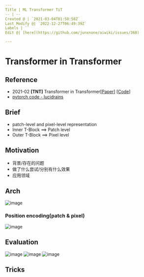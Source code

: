 ```yaml
---
Title | ML Transformer TiT
-- | --
Created @ | `2021-03-04T01:58:58Z`
Last Modify @| `2022-12-27T06:49:39Z`
Labels | ``
Edit @| [here](https://github.com/junxnone/aiwiki/issues/360)

---
```

# Transformer in Transformer

## Reference
- 2021-02 **[TNT]** Transformer in Transformer[[Paper](https://arxiv.org/abs/2103.00112)] [[Code](https://github.com/huawei-noah/noah-research/tree/master/TNT)] 
- [pytorch code - lucidrains](https://github.com/lucidrains/transformer-in-transformer)

## Brief
- patch-level and pixel-level representation
- Inner T-Block ==> Patch level
- Outer T-Block ==> Pixel level

## Motivation
- 背景/存在的问题
- 做了什么尝试/分别有什么效果
- 应用领域

## Arch
![image](https://user-images.githubusercontent.com/2216970/109899121-51105a00-7cd0-11eb-9d14-5e726cc9eee0.png)

### Position encoding(patch & pixel)

![image](https://user-images.githubusercontent.com/2216970/109899156-61c0d000-7cd0-11eb-856c-9f638b3109bf.png)

## Evaluation
![image](https://user-images.githubusercontent.com/2216970/109899351-b2d0c400-7cd0-11eb-87bb-13db9c82462f.png)
![image](https://user-images.githubusercontent.com/2216970/109899376-bcf2c280-7cd0-11eb-9acc-82506298c502.png)
![image](https://user-images.githubusercontent.com/2216970/109899558-017e5e00-7cd1-11eb-8477-dde2d011f8f0.png)

## Tricks

